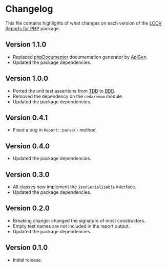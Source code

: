 # Changelog
This file contains highlights of what changes on each version of the [LCOV Reports for PHP](https://github.com/cedx/lcov.php) package.

## Version 1.1.0
- Replaced [phpDocumentor](https://www.phpdoc.org) documentation generator by [ApiGen](https://github.com/ApiGen/ApiGen).
- Updated the package dependencies.

## Version 1.0.0
- Ported the unit test assertions from [TDD](https://en.wikipedia.org/wiki/Test-driven_development) to [BDD](https://en.wikipedia.org/wiki/Behavior-driven_development).
- Removed the dependency on the `cedx/enum` module.
- Updated the package dependencies.

## Version 0.4.1
- Fixed a bug in `Report::parse()` method.

## Version 0.4.0
- Updated the package dependencies.

## Version 0.3.0
- All classes now implement the `JsonSerializable` interface.
- Updated the package dependencies.

## Version 0.2.0
- Breaking change: changed the signature of most constructors.
- Empty test names are not included in the report output.
- Updated the package dependencies.

## Version 0.1.0
- Initial release.
